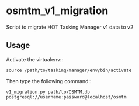 osmtm_v1_migration
==================

Script to migrate HOT Tasking Manager v1 data to v2

Usage
-----

Activate the virtualenv::

    source /path/to/tasking/manager/env/bin/activate

Then type the following command::

    v1_migration.py path/to/OSMTM.db postgresql://username:password@localhost/osmtm
